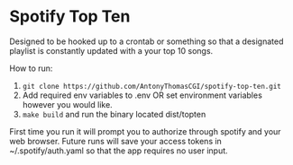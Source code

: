 # Spotify Top Ten

Designed to be hooked up to a crontab or something so that a designated playlist is constantly updated with a your top 10 songs.

How to run:
1. `git clone https://github.com/AntonyThomasCGI/spotify-top-ten.git`
2. Add required env variables to .env OR set environment variables however you would like.
3. `make build` and run the binary located dist/topten

First time you run it will prompt you to authorize through spotify and your web browser. Future runs will save your access tokens in ~/.spotify/auth.yaml so that the app requires no user input.

